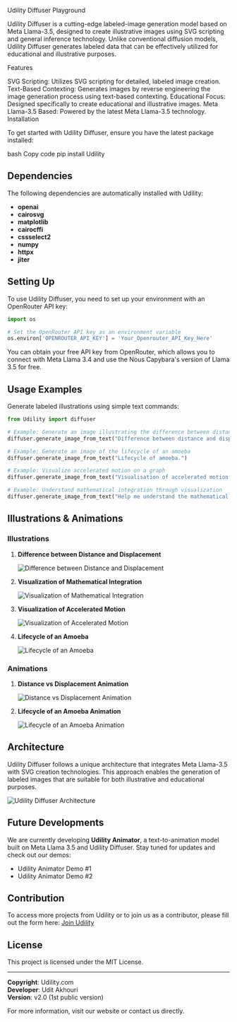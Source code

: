 Udility Diffuser Playground

Udility Diffuser is a cutting-edge labeled-image generation model based on Meta Llama-3.5, designed to create illustrative images using SVG scripting and general inference technology. Unlike conventional diffusion models, Udility Diffuser generates labeled data that can be effectively utilized for educational and illustrative purposes.

Features

SVG Scripting: Utilizes SVG scripting for detailed, labeled image creation.
Text-Based Contexting: Generates images by reverse engineering the image generation process using text-based contexting.
Educational Focus: Designed specifically to create educational and illustrative images.
Meta Llama-3.5 Based: Powered by the latest Meta Llama-3.5 technology.
Installation

To get started with Udility Diffuser, ensure you have the latest package installed:

bash
Copy code
pip install Udility

## Dependencies

The following dependencies are automatically installed with Udility:

- **openai**
- **cairosvg**
- **matplotlib**
- **cairocffi**
- **cssselect2**
- **numpy**
- **httpx**
- **jiter**

## Setting Up

To use Udility Diffuser, you need to set up your environment with an OpenRouter API key:

```python
import os

# Set the OpenRouter API key as an environment variable
os.environ['OPENROUTER_API_KEY'] = 'Your_Openrouter_API_Key_Here'
```

You can obtain your free API key from OpenRouter, which allows you to connect with Meta Llama 3.4 and use the Nous Capybara's version of Llama 3.5 for free.

## Usage Examples

Generate labeled illustrations using simple text commands:

```python
from Udility import diffuser

# Example: Generate an image illustrating the difference between distance and displacement
diffuser.generate_image_from_text("Difference between distance and displacement.")

# Example: Generate an image of the lifecycle of an amoeba
diffuser.generate_image_from_text("Lifecycle of amoeba.")

# Example: Visualize accelerated motion on a graph
diffuser.generate_image_from_text("Visualisation of accelerated motion on a graph.")

# Example: Understand mathematical integration through visualization
diffuser.generate_image_from_text("Help me understand the mathematical integration using a visualisation.")
```

## Illustrations & Animations

### Illustrations

1. **Difference between Distance and Displacement**

   ![Difference between Distance and Displacement](images/Unknown-4.png)

2. **Visualization of Mathematical Integration**

   ![Visualization of Mathematical Integration](images/Unknown-3.png)

3. **Visualization of Accelerated Motion**

   ![Visualization of Accelerated Motion](images/Unknown-2.png)

4. **Lifecycle of an Amoeba**

   ![Lifecycle of an Amoeba](images/Unknown.png)

### Animations

1. **Distance vs Displacement Animation**

   ![Distance vs Displacement Animation](images/Udility%20demo1.gif)

2. **Lifecycle of an Amoeba Animation**

   ![Lifecycle of an Amoeba Animation](images/Udility%20Demo%202.gif)

## Architecture

Udility Diffuser follows a unique architecture that integrates Meta Llama-3.5 with SVG creation technologies. This approach enables the generation of labeled images that are suitable for both illustrative and educational purposes.

![Udility Diffuser Architecture](images/Udility%20Diffuser%20Architecture4.drawio.png)

## Future Developments

We are currently developing **Udility Animator**, a text-to-animation model built on Meta Llama 3.5 and Udility Diffuser. Stay tuned for updates and check out our demos:

- Udility Animator Demo #1
- Udility Animator Demo #2

## Contribution

To access more projects from Udility or to join us as a contributor, please fill out the form here: [Join Udility](#)

## License

This project is licensed under the MIT License.

---

**Copyright**: Udility.com  
**Developer**: Udit Akhouri  
**Version**: v2.0 (1st public version)  

For more information, visit our website or contact us directly.

